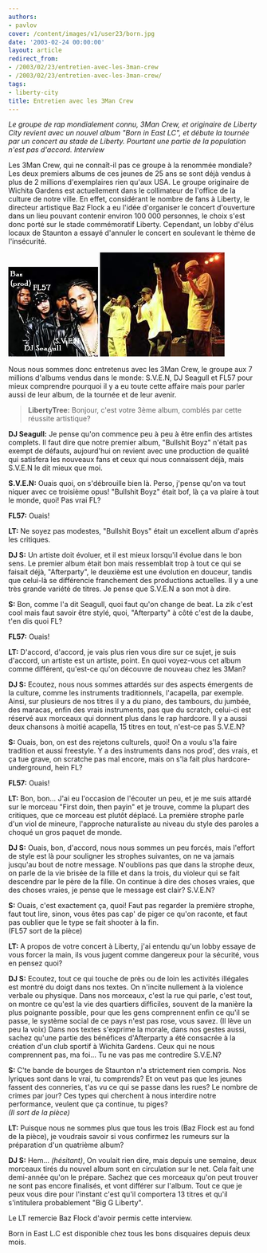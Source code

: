 ```yaml
---
authors:
- pavlov
cover: /content/images/v1/user23/born.jpg
date: '2003-02-24 00:00:00'
layout: article
redirect_from:
- /2003/02/23/entretien-avec-les-3man-crew
- /2003/02/23/entretien-avec-les-3man-crew/
tags:
- liberty-city
title: Entretien avec les 3Man Crew
---
```



_Le groupe de rap mondialement connu, 3Man Crew, et originaire de Liberty City revient avec un nouvel album "Born in East LC", et débute la tournée par un concert au stade de Liberty. Pourtant une partie de la population n'est pas d'accord. Interview_

Les 3Man Crew, qui ne connaît-il pas ce groupe à la renommée mondiale? Les deux premiers albums de ces jeunes de 25 ans se sont déjà vendus à plus de 2 millions d'exemplaires rien qu'aux USA. Le groupe originaire de Wichita Gardens est actuellement dans le collimateur de l'office de la culture de notre ville. En effet, considérant le nombre de fans à Liberty, le directeur artistique Baz Flock a eu l'idée d'organiser le concert d'ouverture dans un lieu pouvant contenir environ 100 000 personnes, le choix s'est donc porté sur le stade commémoratif Liberty. Cependant, un lobby d'élus locaux de Staunton a essayé d'annuler le concert en soulevant le thème de l'insécurité.

![](/content/images/v1/user23/3man01.jpg)
![](/content/images/v1/user23/3man02.jpg)

Nous nous sommes donc entretenus avec les 3Man Crew, le groupe aux 7 millions d'albums vendus dans le monde: S.V.E.N, DJ Seagull et FL57 pour mieux comprendre pourquoi il y a eu toute cette affaire mais pour parler aussi de leur album, de la tournée et de leur avenir.

> **LibertyTree:** Bonjour, c'est votre 3ème album, comblés par cette réussite artistique?

**DJ Seagull:** Je pense qu'on commence peu à peu à être enfin des artistes complets. Il faut dire que notre premier album, "Bullshit Boyz" n'était pas exempt de défauts, aujourd'hui on revient avec une production de qualité qui satisfera les nouveaux fans et ceux qui nous connaissent déjà, mais S.V.E.N le dit mieux que moi.

> 

**S.V.E.N:** Ouais quoi, on s'débrouille bien là. Perso, j'pense qu'on va tout niquer avec ce troisième opus! "Bullshit Boyz" était bof, là ça va plaire à tout le monde, quoi! Pas vrai FL?

> 

**FL57:** Ouais!

> 

**LT:** Ne soyez pas modestes, "Bullshit Boys" était un excellent album d'après les critiques.

> 

**DJ S:** Un artiste doit évoluer, et il est mieux lorsqu'il évolue dans le bon sens. Le premier album était bon mais ressemblait trop à tout ce qui se faisait déjà, "Afterparty", le deuxième est une évolution en douceur, tandis que celui-là se différencie franchement des productions actuelles. Il y a une très grande variété de titres. Je pense que S.V.E.N a son mot à dire.

> 

**S:** Bon, comme l'a dit Seagull, quoi faut qu'on change de beat. La zik c'est cool mais faut savoir être stylé, quoi, "Afterparty" à côté c'est de la daube, t'en dis quoi FL?

> 

**FL57:** Ouais!

> 

**LT:** D'accord, d'accord, je vais plus rien vous dire sur ce sujet, je suis d'accord, un artiste est un artiste, point. En quoi voyez-vous cet album comme différent, qu'est-ce qu'on découvre de nouveau chez les 3Man?

> 

**DJ S:** Ecoutez, nous nous sommes attardés sur des aspects émergents de la culture, comme les instruments traditionnels, l'acapella, par exemple. Ainsi, sur plusieurs de nos titres il y a du piano, des tambours, du jumbée, des maracas, enfin des vrais instruments, pas que du scratch, celui-ci est réservé aux morceaux qui donnent plus dans le rap hardcore. Il y a aussi deux chansons à moitié acapella, 15 titres en tout, n'est-ce pas S.V.E.N?

> 

**S:** Ouais, bon, on est des rejetons culturels, quoi! On a voulu s'la faire tradition et aussi freestyle. Y a des instruments dans nos prod', des vrais, et ça tue grave, on scratche pas mal encore, mais on s'la fait plus hardcore-underground, hein FL?

> 

**FL57:** Ouais!

> 

**LT:** Bon, bon... J'ai eu l'occasion de l'écouter un peu, et je me suis attardé sur le morceau "First doin, then payin" et je trouve, comme la plupart des critiques, que ce morceau est plutôt déplacé. La première strophe parle d'un viol de mineure, l'approche naturaliste au niveau du style des paroles a choqué un gros paquet de monde.

> 

**DJ S:** Ouais, bon, d'accord, nous nous sommes un peu forcés, mais l'effort de style est là pour souligner les strophes suivantes, on ne va jamais jusqu'au bout de notre message. N'oublions pas que dans la strophe deux, on parle de la vie brisée de la fille et dans la trois, du violeur qui se fait descendre par le père de la fille. On continue à dire des choses vraies, que des choses vraies, je pense que le message est clair? S.V.E.N?

> 

**S:** Ouais, c'est exactement ça, quoi! Faut pas regarder la première strophe, faut tout lire, sinon, vous êtes pas cap' de piger ce qu'on raconte, et faut pas oublier que le type se fait shooter à la fin.  
(FL57 sort de la pièce)

> 

**LT:** A propos de votre concert à Liberty, j'ai entendu qu'un lobby essaye de vous forcer la main, ils vous jugent comme dangereux pour la sécurité, vous en pensez quoi?

> 

**DJ S:** Ecoutez, tout ce qui touche de près ou de loin les activités illégales est montré du doigt dans nos textes. On n'incite nullement à la violence verbale ou physique. Dans nos morceaux, c'est la rue qui parle, c'est tout, on montre ce qu'est la vie des quartiers difficiles, souvent de la manière la plus poignante possible, pour que les gens comprennent enfin ce qu'il se passe, le système social de ce pays n'est pas rose, vous savez. (Il lève un peu la voix) Dans nos textes s'exprime la morale, dans nos gestes aussi, sachez qu'une partie des bénéfices d'Afterparty a été consacrée à la création d'un club sportif à Wichita Gardens. Ceux qui ne nous comprennent pas, ma foi... Tu ne vas pas me contredire S.V.E.N?

> 

**S:** C'te bande de bourges de Staunton n'a strictement rien compris. Nos lyriques sont dans le vrai, tu comprends? Et on veut pas que les jeunes fassent des conneries, t'as vu ce qui se passe dans les rues? Le nombre de crimes par jour? Ces types qui cherchent à nous interdire notre performance, veulent que ça continue, tu piges?  
_(Il sort de la pièce)_

> 

**LT:** Puisque nous ne sommes plus que tous les trois (Baz Flock est au fond de la pièce), je voudrais savoir si vous confirmez les rumeurs sur la préparation d'un quatrième album?

> 

**DJ S:** Hem... _(hésitant)_, On voulait rien dire, mais depuis une semaine, deux morceaux tirés du nouvel album sont en circulation sur le net. Cela fait une demi-année qu'on le prépare. Sachez que ces morceaux qu'on peut trouver ne sont pas encore finalisés, et vont différer sur l'album. Tout ce que je peux vous dire pour l'instant c'est qu'il comportera 13 titres et qu'il s'intitulera probablement "Big G Liberty".

Le LT remercie Baz Flock d'avoir permis cette interview.

Born in East L.C est disponible chez tous les bons disquaires depuis deux mois.